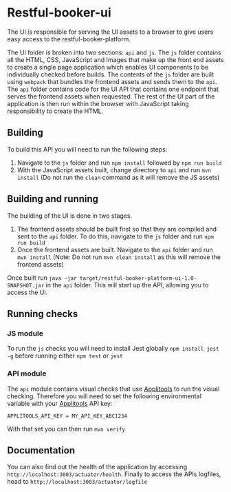 # Restful-booker-ui

The UI is responsible for serving the UI assets to a browser to give users easy access to the restful-booker-platform.

The UI folder is broken into two sections: ```api``` and ```js```. The ```js``` folder contains all the HTML, CSS, JavaScript and Images that make up the front end assets to create a single page application which enables UI components to be individually checked before builds. The contents of the ```js``` folder are built using ```webpack``` that bundles the frontend assets and sends them to the ```api```. The ```api``` folder contains code for the UI API that contains one endpoint that serves the frontend assets when requested. The rest of the UI part of the application is then run within the browser with JavaScript taking responsibility to create the HTML. 

## Building

To build this API you will need to run the following steps:

1. Navigate to the ```js``` folder and run ```npm install``` followed by ```npm run build```
2. With the JavaScript assets built, change directory to ```api``` and run ```mvn install``` (Do not run the ```clean``` command as it will remove the JS assets)

## Building and running

The building of the UI is done in two stages.

1. The frontend assets should be built first so that they are compiled and sent to the ```api``` folder. To do this, navigate to the ```js``` folder and run ```npm run build``` 
2. Once the frontend assets are built. Navigate to the ```api``` folder and run ```mvn install``` (Note: Do not run ```mvn clean install``` as this will remove the frontend assets)

Once built run ```java -jar target/restful-booker-platform-ui-1.0-SNAPSHOT.jar``` in the ```api``` folder. This will start up the API, allowing you to access the UI.

## Running checks

### JS module 

To run the ```js``` checks you will need to install Jest globally ```npm install jest -g``` before running either ```npm test``` or ```jest```

### API module

The ```api``` module contains visual checks that use [Applitools](https://applitools.com/) to run the visual checking. Therefore you will need to set the following environmental variable with your [Applitools](https://applitools.com/) API key:

```APPLITOOLS_API_KEY = MY_API_KEY_ABC1234```

With that set you can then run ```mvn verify```

## Documentation

You can also find out the health of the application by accessing ```http://localhost:3003/actuator/health```. Finally to access the APIs logfiles, head to ```http://localhost:3003/actuator/logfile``` 